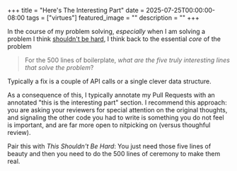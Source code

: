 +++
title =  "Here's The Interesting Part"
date = 2025-07-25T00:00:00-08:00
tags = ["virtues"]
featured_image = ""
description = ""
+++

In the course of my problem solving, _especially_ when I am solving a problem I think [shouldn't be hard](../this-shouldnt-be-hard/), I think back to the essential _core_ of the problem

> For the 500 lines of boilerplate, _what are the five truly interesting lines that solve the problem_?

Typically a fix is a couple of API calls or a single clever data structure.

As a consequence of this, I typically annotate my Pull Requests with an annotated "this is the interesting part" section. I recommend this approach: you are asking your reviewers for special attention on the original thoughts, and signaling the other code you had to write is something you do not feel is important, and are far more open to nitpicking on (versus thoughful review).

Pair this with _This Shouldn't Be Hard_: You just need those five lines of beauty and then you need to do the 500 lines of ceremony to make them real.
